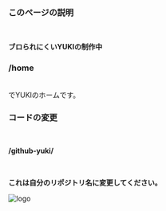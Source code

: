 ### このページの説明
<br>

**ブロられにくいYUKIの制作中**
<br>
### /home  
<br>
でYUKIのホームです。
<br>

### コードの変更
<br>

**/github-yuki/** 

<br>

**これは自分のリポジトリ名に変更してください。**

<a herf="./home"><img src="https://lms.catchon.jp/student/images/button/surala_logo_login.png" alt="logo" algin="center"></a>
